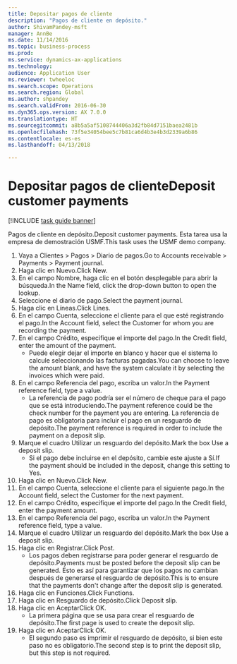 ```yaml
--- 
title: Depositar pagos de cliente
description: "Pagos de cliente en depósito."
author: ShivamPandey-msft
manager: AnnBe
ms.date: 11/14/2016
ms.topic: business-process
ms.prod: 
ms.service: dynamics-ax-applications
ms.technology: 
audience: Application User
ms.reviewer: twheeloc
ms.search.scope: Operations
ms.search.region: Global
ms.author: shpandey
ms.search.validFrom: 2016-06-30
ms.dyn365.ops.version: AX 7.0.0
ms.translationtype: HT
ms.sourcegitcommit: a8b5a5af5108744406a3d2fb84d7151baea2481b
ms.openlocfilehash: 73f5e34054bee5c7b81ca6d4b3e4b3d2339a6b86
ms.contentlocale: es-es
ms.lasthandoff: 04/13/2018

---
```

# <a name="deposit-customer-payments"></a><span data-ttu-id="6080d-103">Depositar pagos de cliente</span><span class="sxs-lookup"><span data-stu-id="6080d-103">Deposit customer payments</span></span>

[!INCLUDE [task guide banner](../../includes/task-guide-banner.md)]

<span data-ttu-id="6080d-104">Pagos de cliente en depósito.</span><span class="sxs-lookup"><span data-stu-id="6080d-104">Deposit customer payments.</span></span> <span data-ttu-id="6080d-105">Esta tarea usa la empresa de demostración USMF.</span><span class="sxs-lookup"><span data-stu-id="6080d-105">This task uses the USMF demo company.</span></span>

1. <span data-ttu-id="6080d-106">Vaya a Clientes > Pagos > Diario de pagos.</span><span class="sxs-lookup"><span data-stu-id="6080d-106">Go to Accounts receivable > Payments > Payment journal.</span></span>
2. <span data-ttu-id="6080d-107">Haga clic en Nuevo.</span><span class="sxs-lookup"><span data-stu-id="6080d-107">Click New.</span></span>
3. <span data-ttu-id="6080d-108">En el campo Nombre, haga clic en el botón desplegable para abrir la búsqueda.</span><span class="sxs-lookup"><span data-stu-id="6080d-108">In the Name field, click the drop-down button to open the lookup.</span></span>
4. <span data-ttu-id="6080d-109">Seleccione el diario de pago.</span><span class="sxs-lookup"><span data-stu-id="6080d-109">Select the payment journal.</span></span> 
5. <span data-ttu-id="6080d-110">Haga clic en Líneas.</span><span class="sxs-lookup"><span data-stu-id="6080d-110">Click Lines.</span></span>
6. <span data-ttu-id="6080d-111">En el campo Cuenta, seleccione el cliente para el que esté registrando el pago.</span><span class="sxs-lookup"><span data-stu-id="6080d-111">In the Account field, select the Customer for whom you are recording the payment.</span></span>
7. <span data-ttu-id="6080d-112">En el campo Crédito, especifique el importe del pago.</span><span class="sxs-lookup"><span data-stu-id="6080d-112">In the Credit field, enter the amount of the payment.</span></span>
    * <span data-ttu-id="6080d-113">Puede elegir dejar el importe en blanco y hacer que el sistema lo calcule seleccionando las facturas pagadas.</span><span class="sxs-lookup"><span data-stu-id="6080d-113">You can choose to leave the amount blank, and have the system calculate it by selecting the invoices which were paid.</span></span>  
8. <span data-ttu-id="6080d-114">En el campo Referencia del pago, escriba un valor.</span><span class="sxs-lookup"><span data-stu-id="6080d-114">In the Payment reference field, type a value.</span></span>
    * <span data-ttu-id="6080d-115">La referencia de pago podría ser el número de cheque para el pago que se está introduciendo.</span><span class="sxs-lookup"><span data-stu-id="6080d-115">The payment reference could be the check number for the payment you are entering.</span></span> <span data-ttu-id="6080d-116">La referencia de pago es obligatoria para incluir el pago en un resguardo de depósito.</span><span class="sxs-lookup"><span data-stu-id="6080d-116">The payment reference is required in order to include the payment on a deposit slip.</span></span>  
9. <span data-ttu-id="6080d-117">Marque el cuadro Utilizar un resguardo del depósito.</span><span class="sxs-lookup"><span data-stu-id="6080d-117">Mark the box Use a deposit slip.</span></span>
    * <span data-ttu-id="6080d-118">Si el pago debe incluirse en el depósito, cambie este ajuste a Sí.</span><span class="sxs-lookup"><span data-stu-id="6080d-118">If the payment should be included in the deposit, change this setting to Yes.</span></span>  
10. <span data-ttu-id="6080d-119">Haga clic en Nuevo.</span><span class="sxs-lookup"><span data-stu-id="6080d-119">Click New.</span></span>
11. <span data-ttu-id="6080d-120">En el campo Cuenta, seleccione el cliente para el siguiente pago.</span><span class="sxs-lookup"><span data-stu-id="6080d-120">In the Account field, select the Customer for the next payment.</span></span>
12. <span data-ttu-id="6080d-121">En el campo Crédito, especifique el importe del pago.</span><span class="sxs-lookup"><span data-stu-id="6080d-121">In the Credit field, enter the payment amount.</span></span>
13. <span data-ttu-id="6080d-122">En el campo Referencia del pago, escriba un valor.</span><span class="sxs-lookup"><span data-stu-id="6080d-122">In the Payment reference field, type a value.</span></span>
14. <span data-ttu-id="6080d-123">Marque el cuadro Utilizar un resguardo del depósito.</span><span class="sxs-lookup"><span data-stu-id="6080d-123">Mark the box Use a deposit slip.</span></span>
15. <span data-ttu-id="6080d-124">Haga clic en Registrar.</span><span class="sxs-lookup"><span data-stu-id="6080d-124">Click Post.</span></span>
    * <span data-ttu-id="6080d-125">Los pagos deben registrarse para poder generar el resguardo de depósito.</span><span class="sxs-lookup"><span data-stu-id="6080d-125">Payments must be posted before the deposit slip can be generated.</span></span> <span data-ttu-id="6080d-126">Esto es así para garantizar que los pagos no cambian después de generarse el resguardo de depósito.</span><span class="sxs-lookup"><span data-stu-id="6080d-126">This is to ensure that the payments don't change after the deposit slip is generated.</span></span>  
16. <span data-ttu-id="6080d-127">Haga clic en Funciones.</span><span class="sxs-lookup"><span data-stu-id="6080d-127">Click Functions.</span></span>
17. <span data-ttu-id="6080d-128">Haga clic en Resguardo de depósito.</span><span class="sxs-lookup"><span data-stu-id="6080d-128">Click Deposit slip.</span></span>
18. <span data-ttu-id="6080d-129">Haga clic en Aceptar</span><span class="sxs-lookup"><span data-stu-id="6080d-129">Click OK.</span></span>
    * <span data-ttu-id="6080d-130">La primera página que se usa para crear el resguardo de depósito.</span><span class="sxs-lookup"><span data-stu-id="6080d-130">The first page is used to create the deposit slip.</span></span>  
19. <span data-ttu-id="6080d-131">Haga clic en Aceptar</span><span class="sxs-lookup"><span data-stu-id="6080d-131">Click OK.</span></span>
    * <span data-ttu-id="6080d-132">El segundo paso es imprimir el resguardo de depósito, si bien este paso no es obligatorio.</span><span class="sxs-lookup"><span data-stu-id="6080d-132">The second step is to print the deposit slip, but this step is not required.</span></span>  


